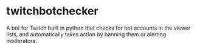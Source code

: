 # twitchbotchecker

A bot for Twitch built in python that checks for bot accounts in the viewer lists, and automatically takes action by banning them or alerting moderators.
